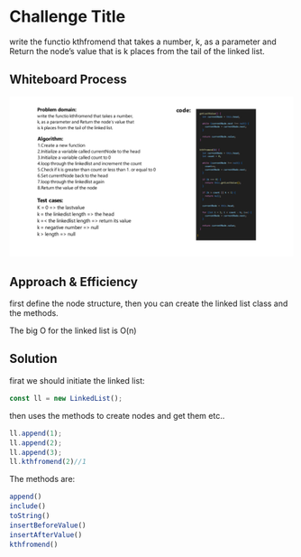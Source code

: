 # Challenge Title
write the functio kthfromend that takes a number, k, as a parameter and Return the node’s value that is k places from the tail of the linked list.

## Whiteboard Process
![](./images/LinkedList.png)

## Approach & Efficiency
first define the node structure, then you can create the linked list class and the methods.

The big O for the linked list is O(n)

## Solution
firat we should initiate the linked list:
```js
const ll = new LinkedList();
```

then uses the methods to create nodes and get them etc..
```js
ll.append(1);
ll.append(2);
ll.append(3);
ll.kthfromend(2)//1
```

The methods are:
```js
append()
include()
toString()
insertBeforeValue()
insertAfterValue()
kthfromend()
```
